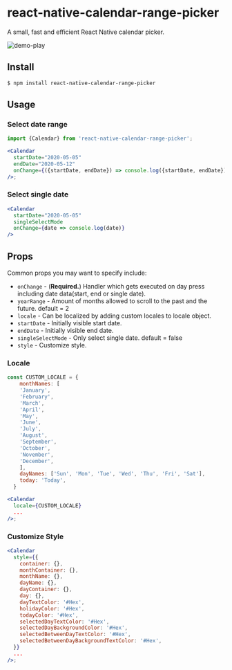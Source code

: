 # react-native-calendar-range-picker

A small, fast and efficient React Native calendar picker.

![demo-play](https://user-images.githubusercontent.com/41982439/76284404-8dd58b00-62e0-11ea-94e6-8d440d3a0571.gif)

## Install

```sh
$ npm install react-native-calendar-range-picker
```

## Usage

### Select date range

```jsx
import {Calendar} from 'react-native-calendar-range-picker';

<Calendar
  startDate="2020-05-05"
  endDate="2020-05-12"
  onChange={({startDate, endDate}) => console.log({startDate, endDate})}
/>;
```

### Select single date

```jsx
<Calendar
  startDate="2020-05-05"
  singleSelectMode
  onChange={date => console.log(date)}
/>
```

## Props

Common props you may want to specify include:

- `onChange` - (**Required.**) Handler which gets executed on day press including date data(start, end or single date).
- `yearRange` - Amount of months allowed to scroll to the past and the future. default = 2
- `locale` - Can be localized by adding custom locales to locale object.
- `startDate` - Initially visible start date.
- `endDate` - Initially visible end date.
- `singleSelectMode` - Only select single date. default = false
- `style` - Customize style.

### Locale

```jsx
const CUSTOM_LOCALE = {
    monthNames: [
    'January',
    'February',
    'March',
    'April',
    'May',
    'June',
    'July',
    'August',
    'September',
    'October',
    'November',
    'December',
    ],
    dayNames: ['Sun', 'Mon', 'Tue', 'Wed', 'Thu', 'Fri', 'Sat'],
    today: 'Today',
  }

<Calendar
  locale={CUSTOM_LOCALE}
  ...
/>;
```

### Customize Style

```jsx
<Calendar
  style={{
    container: {},
    monthContainer: {},
    monthName: {},
    dayName: {},
    dayContainer: {},
    day: {},
    dayTextColor: '#Hex',
    holidayColor: '#Hex',
    todayColor: '#Hex',
    selectedDayTextColor: '#Hex',
    selectedDayBackgroundColor: '#Hex',
    selectedBetweenDayTextColor: '#Hex',
    selectedBetweenDayBackgroundTextColor: '#Hex',
  }}
  ...
/>;
```
